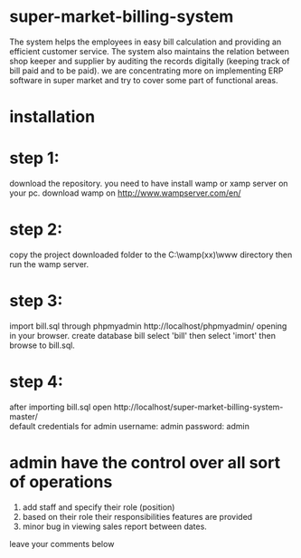 # super-market-billing-system
The system helps the employees in easy bill calculation and providing an efficient customer service. The system also maintains the relation between shop keeper and supplier by auditing the records digitally (keeping track of bill paid and to be paid). we are concentrating more on implementing ERP software in super market and try to cover some part of functional areas.

# installation

# step 1:
download the repository. you need to have install wamp or xamp server on your pc.
download wamp on http://www.wampserver.com/en/

# step 2:
copy the project downloaded folder to the C:\wamp(xx)\www directory then run the wamp server.

# step 3:
import bill.sql through phpmyadmin http://localhost/phpmyadmin/ opening in your browser. 
create database bill 
select 'bill' then select 'imort' then browse to bill.sql.

# step 4:
after importing bill.sql open http://localhost/super-market-billing-system-master/  
default credentials for admin
username: admin
password: admin

# admin have the control over all  sort of operations 
1. add staff and specify their role (position)
2. based on their role their responsibilities features are provided
3. minor bug in viewing sales report between dates.

leave your comments below

